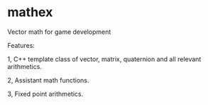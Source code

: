 mathex
======

Vector math for game development

Features:

1, C++ template class of vector, matrix, quaternion and all relevant arithmetics.

2, Assistant math functions.

3, Fixed point arithmetics.
